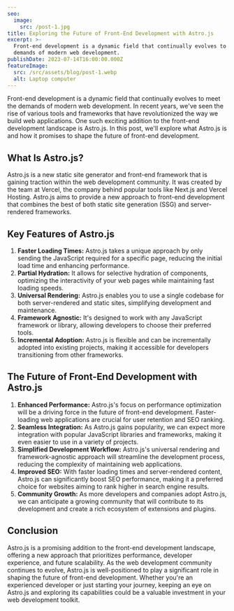 ```yaml
---
seo:
  image:
    src: /post-1.jpg
title: Exploring the Future of Front-End Development with Astro.js
excerpt: >-
  Front-end development is a dynamic field that continually evolves to meet the
  demands of modern web development.
publishDate: 2023-07-14T16:00:00.000Z
featureImage:
  src: /src/assets/blog/post-1.webp
  alt: Laptop computer
---
```


Front-end development is a dynamic field that continually evolves to meet the demands of modern web development. In recent years, we've seen the rise of various tools and frameworks that have revolutionized the way we build web applications. One such exciting addition to the front-end development landscape is Astro.js. In this post, we'll explore what Astro.js is and how it promises to shape the future of front-end development.

## What Is Astro.js?

Astro.js is a new static site generator and front-end framework that is gaining traction within the web development community. It was created by the team at Vercel, the company behind popular tools like Next.js and Vercel Hosting. Astro.js aims to provide a new approach to front-end development that combines the best of both static site generation (SSG) and server-rendered frameworks.

## Key Features of Astro.js

1. **Faster Loading Times:** Astro.js takes a unique approach by only sending the JavaScript required for a specific page, reducing the initial load time and enhancing performance.
2. **Partial Hydration:** It allows for selective hydration of components, optimizing the interactivity of your web pages while maintaining fast loading speeds.
3. **Universal Rendering:** Astro.js enables you to use a single codebase for both server-rendered and static sites, simplifying development and maintenance.
4. **Framework Agnostic:** It's designed to work with any JavaScript framework or library, allowing developers to choose their preferred tools.
5. **Incremental Adoption:** Astro.js is flexible and can be incrementally adopted into existing projects, making it accessible for developers transitioning from other frameworks.

## The Future of Front-End Development with Astro.js

1. **Enhanced Performance:** Astro.js's focus on performance optimization will be a driving force in the future of front-end development. Faster-loading web applications are crucial for user retention and SEO ranking.
2. **Seamless Integration:** As Astro.js gains popularity, we can expect more integration with popular JavaScript libraries and frameworks, making it even easier to use in a variety of projects.
3. **Simplified Development Workflow:** Astro.js's universal rendering and framework-agnostic approach will streamline the development process, reducing the complexity of maintaining web applications.
4. **Improved SEO:** With faster loading times and server-rendered content, Astro.js can significantly boost SEO performance, making it a preferred choice for websites aiming to rank higher in search engine results.
5. **Community Growth:** As more developers and companies adopt Astro.js, we can anticipate a growing community that will contribute to its development and create a rich ecosystem of extensions and plugins.

## Conclusion

Astro.js is a promising addition to the front-end development landscape, offering a new approach that prioritizes performance, developer experience, and future scalability. As the web development community continues to evolve, Astro.js is well-positioned to play a significant role in shaping the future of front-end development. Whether you're an experienced developer or just starting your journey, keeping an eye on Astro.js and exploring its capabilities could be a valuable investment in your web development toolkit.
